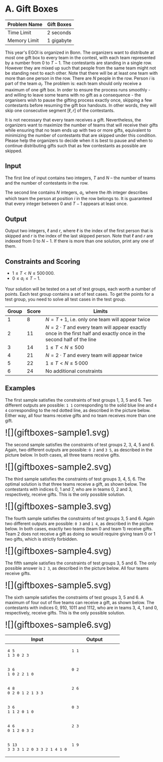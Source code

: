 # A. Gift Boxes

| Problem Name | Gift Boxes |
| --- | --- |
| Time Limit | 2 seconds |
| Memory Limit | 1 gigabyte |
This year's EGOI is organized in Bonn.
The organizers want to distribute at most one gift box to every team in the contest, with each team represented by a number from $0$ to $T-1$.
The contestants are standing in a single row. However they are mixed up such that people from the same team might not be standing next to each other. Note that there will be at least one team with more than one person in the row. 
There are $N$ people in the row.
Person $i$ is part of the team $a_i$.
The problem is: each team should only receive a maximum of one gift box.
In order to ensure the process runs smoothly - and willing to leave some teams with no gift as a consequence - the organisers wish to pause the gifting process exactly once, skipping a few contestants before resuming the gift box handouts.
In other words, they will skip one consecutive segment $[\ell, r]$ of the contestants.  

It is not necessary that every team receives a gift.
Nevertheless, the organizers want to maximize the number of teams that will receive their gifts while ensuring that no team ends up with two or more gifts, equivalent to minimizing the number of contestants that are skipped under this condition.
Please help the organizers to decide when it is best to pause and when to continue distributing gifts such that as few contestants as possible are skipped.

## Input

The first line of input contains two integers, $T$ and $N$ – the number of teams and the number of contestants in the row.

The second line contains $N$ integers, $a_i$, where the $i$th integer describes which team the person at position $i$ in the row belongs to.
It is guaranteed that every integer between $0$ and $T-1$ appears at least once.

## Output

Output two integers, $\ell$ and $r$, where $\ell$ is the index of the first person that is skipped and $r$ is the index of the last skipped person.
Note that $\ell$ and $r$ are indexed from $0$ to $N-1$.
If there is more than one solution, print any one of them.

## Constraints and Scoring

* $1 \leq T < N \leq 500\,000$.
* $0 \leq a_i \leq T-1$.

Your solution will be tested on a set of test groups, each worth a number of points.
Each test group contains a set of test cases.
To get the points for a test group, you need to solve all test cases in the test group.


| Group | Score | Limits |
| --- | --- | --- |
| 1 | 8 | $N = T + 1$, i.e. only one team will appear twice |
| 2 | 11 | $N = 2 \cdot T$ and every team will appear exactly once in the first half and exactly once in the second half of the line |
| 3 | 14 | $1 \leq T < N \leq 500$ |
| 4 | 21 | $N = 2 \cdot T$ and every team will appear twice |
| 5 | 22 | $1 \leq T < N \leq 5\,000$ |
| 6 | 24 | No additional constraints |


## Examples

The first sample satisfies the constraints of test groups 1, 3, 5 and 6. Two different outputs are possible: ``1 1`` corresponding to the solid blue line and ``4 4`` corresponding to the red dotted line, as described in the picture below. Either way, all four teams receive gifts and no team receives more than one gift.


<div style="zoom: 200%;">![](giftboxes-sample1.svg)</div>


The second sample satisfies the constraints of test groups 2, 3, 4, 5 and 6. Again, two different outputs are possible: ``0 2`` and ``3 5``, as described in the picture below. In both cases, all three teams receive gifts.


<div style="zoom: 200%;">![](giftboxes-sample2.svg)</div>


The third sample satisfies the constraints of test groups 3, 4, 5, 6. The optimal solution is that three teams receive a gift, as shown below. The contestants with indices $0$, $1$ and $7$, who are in teams $0$, $2$ and $3$, respectively, receive gifts. This is the only possible solution.


<div style="zoom: 200%;">![](giftboxes-sample3.svg)</div>


The fourth sample satisfies the constraints of test groups 3, 5 and 6. Again two different outputs are possible: ``0 3`` and ``1 4``, as described in the picture below. In both cases, exactly two teams (team $0$ and team $1$) receive gifts. Team $2$ does not receive a gift as doing so would require giving team $0$ or $1$ two gifts, which is strictly forbidden.


<div style="zoom: 200%;">![](giftboxes-sample4.svg)</div>


The fifth sample satisfies the constraints of test groups 3, 5 and 6. The only possible answer is ``2 3``, as described in the picture below. All four teams receive gifts.


<div style="zoom: 200%;">![](giftboxes-sample5.svg)</div>


The sixth sample satisfies the constraints of test groups 3, 5 and 6. A maximum of four out of five teams can receive a gift, as shown below. The contestants with indices $0$, $910$, $1011$ and $1112$, who are in teams $3$, $4$, $1$ and $0$, respectively, receive gifts. This is the only possible solution.


<div style="zoom: 200%;">![](giftboxes-sample6.svg)</div>





| <span style="display: inline-block; width: 150px;">Input</span> | <span style="display: inline-block; width: 150px;">Output</span> |
|-------|--------|
| <pre>4 5<br>1 3 0 2 3</pre> | <pre>1 1<br><br></pre> |
| <pre>3 6<br>1 0 2 2 1 0</pre> | <pre>0 2<br><br></pre> |
| <pre>4 8<br>0 2 0 1 2 1 3 3</pre> | <pre>2 6<br><br></pre> |
| <pre>3 6<br>1 1 2 0 1 0</pre> | <pre>0 3<br><br></pre> |
| <pre>4 6<br>0 1 2 0 3 2</pre> | <pre>2 3<br><br></pre> |
| <pre>5 13<br>3 3 3 1 2 0 3 3 2 1 4 1 0</pre> | <pre>1 9<br><br></pre> |
